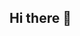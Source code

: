 ## Hi there 👋

<!--
![540227c066035c86aa869f677a7e11e2](https://github.com/user-attachments/assets/bb9f0e76-4e01-4c48-951a-56b1b70f5492)

